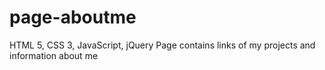 # page-aboutme
HTML 5, CSS 3, JavaScript, jQuery
Page contains links of my projects and information about me
